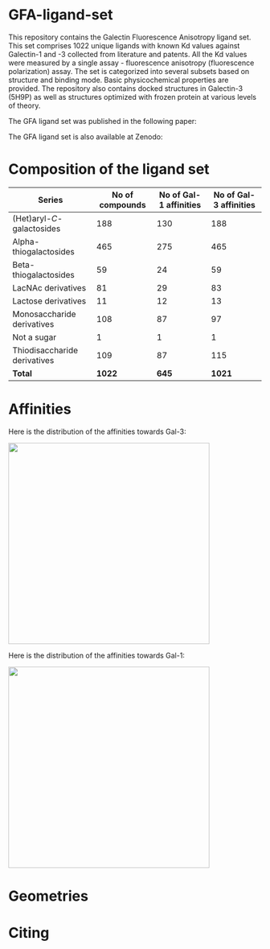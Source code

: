 # GFA-ligand-set

This repository contains the Galectin Fluorescence Anisotropy ligand set. This set comprises 1022 unique ligands with known Kd values against Galectin-1 and -3 collected from literature and patents. All the Kd values were measured by a single assay - fluorescence anisotropy (fluorescence polarization) assay. The set is categorized into several subsets based on structure and binding mode. Basic physicochemical properties are provided. The repository also contains docked structures in Galectin-3 (5H9P) as well as structures optimized with frozen protein at various levels of theory.

The GFA ligand set was published in the following paper:


The GFA ligand set is also available at Zenodo:

# Composition of the ligand set



Series | No of compounds | No of Gal-1 affinities | No of Gal-3 affinities 
--- | --- | --- | --- 
(Het)aryl-*C*-galactosides | 188 | 130 | 188
Alpha-thiogalactosides | 465 | 275 | 465
Beta-thiogalactosides | 59 | 24 | 59
LacNAc derivatives | 81 | 29 | 83
Lactose derivatives | 11 | 12 | 13
Monosaccharide derivatives | 108 | 87 | 97
Not a sugar | 1 | 1 | 1
Thiodisaccharide derivatives | 109 | 87 | 115
**Total** | **1022** | **645** | **1021**



# Affinities

Here is the distribution of the affinities towards Gal-3:

<img src="https://github.com/user-attachments/assets/cc78df24-da2b-4de5-b12d-77655add2c1a" height="400">

Here is the distribution of the affinities towards Gal-1:

<img src="https://github.com/user-attachments/assets/acc573ea-12f5-4cd2-b84f-d6d70acd0309" height="400">



# Geometries


# Citing
